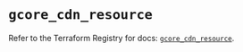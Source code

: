 # `gcore_cdn_resource`

Refer to the Terraform Registry for docs: [`gcore_cdn_resource`](https://registry.terraform.io/providers/g-core/gcorelabs/0.3.63/docs/resources/gcore_cdn_resource).
